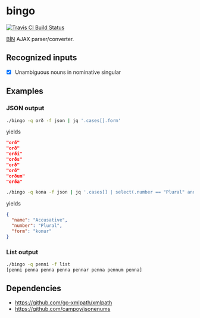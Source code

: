 # bingo


[![Travis CI Build Status](https://travis-ci.org/marthjod/bingo.svg?branch=master)](https://travis-ci.org/marthjod/bingo)

[BÍN](http://bin.arnastofnun.is) AJAX parser/converter.

## Recognized inputs

- [x] Unambiguous nouns in nominative singular

## Examples

### JSON output

```bash
./bingo -q orð -f json | jq '.cases[].form'
```

yields

```json
"orð"
"orð"
"orði"
"orðs"
"orð"
"orð"
"orðum"
"orða"
```

```bash
./bingo -q kona -f json | jq '.cases[] | select(.number == "Plural" and .name == "Accusative")'
```

yields

```json
{
  "name": "Accusative",
  "number": "Plural",
  "form": "konur"
}
```

### List output


```bash
./bingo -q penni -f list
[penni penna penna penna pennar penna pennum penna]
```

## Dependencies

- https://github.com/go-xmlpath/xmlpath
- https://github.com/campoy/jsonenums

